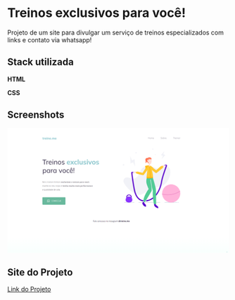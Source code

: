 
# Treinos exclusivos para você!

Projeto de um site para divulgar um serviço de treinos especializados com links e contato via whatsapp!


## Stack utilizada

**HTML** 

**CSS** 


## Screenshots

![preview](./assets/Screenshot_5.png)


## Site do Projeto


[Link do Projeto](https://tthiagoelifas.github.io/meu-projeto-02/)

